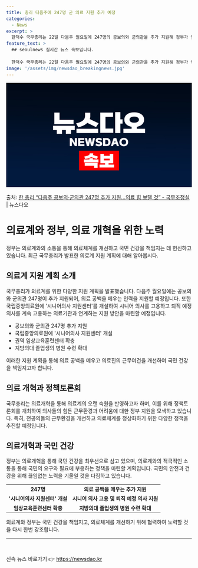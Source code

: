 ```yaml
---
title: 총리 다음주에 247명 군 의료 지원 추가 예정
categories:
  - News
excerpt: >
  한덕수 국무총리는 22일 다음주 월요일에 247명의 공보의와 군의관을 추가 지원해 정부가 앞서 지원한 166…
feature_text: >
  ## seoulnews 실시간 뉴스 속보입니다.

  한덕수 국무총리는 22일 다음주 월요일에 247명의 공보의와 군의관을 추가 지원해 정부가 앞서 지원한 166…
image: '/assets/img/newsdao_breakingnews.jpg'
---
```


![뉴스다오 속보](/assets/img/newsdao_breakingnews.jpg)

<p>출처: <a href="https://newsdao.kr/3408" rel="dofollow">한 총리 “다음주 공보의·군의관 247명 추가 지원…의료 힘 보탤 것”  - 국무조정실</a> | 뉴스다오</p>

<h1>의료계와 정부, 의료 개혁을 위한 노력</h1>
<p data-ke-size="size16">정부는 의료계와의 소통을 통해 의료체계를 개선하고 국민 건강을 책임지는 데 헌신하고 있습니다. 최근 국무총리가 발표한 의료계 지원 계획에 대해 알아봅시다.</p>

<h2 data-ke-size="size26">의료계 지원 계획 소개</h2>
<p data-ke-size="size16">국무총리가 의료계를 위한 다양한 지원 계획을 발표했습니다. 다음주 월요일에는 공보의와 군의관 247명이 추가 지원되어, 의료 공백을 메우는 인력을 지원할 예정입니다. 또한 국립중앙의료원에 '시니어의사 지원센터'를 개설하여 시니어 의사를 고용하고 퇴직 예정 의사를 계속 고용하는 의료기관과 연계하는 지원 방안을 마련할 예정입니다.</p>
<ul>
  <li>공보의와 군의관 247명 추가 지원</li>
  <li>국립중앙의료원에 '시니어의사 지원센터' 개설</li>
  <li>권역 임상교육훈련센터 확충</li>
  <li>지방의대 졸업생의 병원 수련 확대</li>
</ul>
<p data-ke-size="size16">이러한 지원 계획을 통해 의료 공백을 메우고 의료진의 근무여건을 개선하여 국민 건강을 책임지고자 합니다.</p>

<h2 data-ke-size="size26">의료 개혁과 정책토론회</h2>
<p data-ke-size="size16">국무총리는 의료개혁을 통해 의료계의 오랜 숙원을 반영하고자 하며, 이를 위해 정책토론회를 개최하여 의사들의 힘든 근무환경과 어려움에 대한 정부 지원을 모색하고 있습니다. 특히, 전공의들의 근무환경을 개선하고 의료체계를 정상화하기 위한 다양한 정책을 추진할 예정입니다.</p>

<h2 data-ke-size="size26">의료개혁과 국민 건강</h2>
<p data-ke-size="size16">정부는 의료개혁을 통해 국민 건강을 최우선으로 삼고 있으며, 의료계와의 적극적인 소통을 통해 국민의 요구와 필요에 부응하는 정책을 마련할 계획입니다. 국민의 안전과 건강을 위해 끊임없는 노력을 기울일 것을 다짐하고 있습니다.</p>

<table>
  <tr>
    <td style="text-align: center; height: 17px;"><b>247명</b></td>
    <td style="text-align: center; height: 17px;"><b>의료 공백을 메우는 추가 지원</b></td>
  </tr>
  <tr>
    <td style="text-align: center; height: 17px;"><b>'시니어의사 지원센터' 개설</b></td>
    <td style="text-align: center; height: 17px;"><b>시니어 의사 고용 및 퇴직 예정 의사 지원</b></td>
  </tr>
  <tr>
    <td style="text-align: center; height: 17px;"><b>임상교육훈련센터 확충</b></td>
    <td style="text-align: center; height: 17px;"><b>지방의대 졸업생의 병원 수련 확대</b></td>
  </tr>
</table>
<p data-ke-size="size16">의료계와 정부는 국민 건강을 책임지고, 의료체계를 개선하기 위해 협력하여 노력할 것을 다시 한번 강조합니다.</p>

<hr>

<p data-ke-size="size16">&nbsp;</p> 

신속 뉴스 바로가기 👉 <a href="https://newsdao.kr" rel="dofollow">https://newsdao.kr</a>



